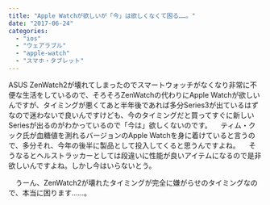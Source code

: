```yaml
---
title: "Apple Watchが欲しいが「今」は欲しくなくて困る……。"
date: "2017-06-24"
categories: 
  - "ios"
  - "ウェアラブル"
  - "apple-watch"
  - "スマホ・タブレット"
---
```


ASUS ZenWatch2が壊れてしまったのでスマートウォッチがなくなり非常に不便な生活をしているので、そろそろZenWatchの代わりにApple Watchが欲しいんですが、タイミングが悪くてあと半年後であれば多分Series3が出ているはずなので迷わないで良いんですけども、今のタイミングだと買ってすぐに新しいSeriesが出るのがわかっているので「今は」欲しくないのです。 　ティム・クック氏が血糖値を測れるバージョンのApple Watchを身に着けていると言うので、多分それ、今年の後半に製品として投入してくると思うんですよね。 　そうなるとヘルストラッカーとしては段違いに性能が良いアイテムになるので是非欲しいんですよね。しかし今はいらないとう。

　うーん、ZenWatch2が壊れたタイミングが完全に嫌がらせのタイミングなので、本当に困ります……。
